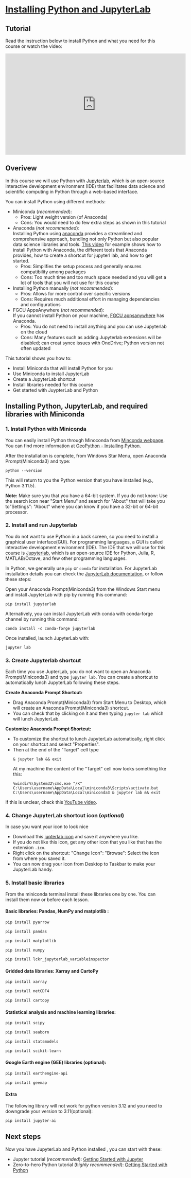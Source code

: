 # [Installing Python and JupyterLab](https://aselshall.github.io/eds/L/L1/installing_python)

## Tutorial
Read the instruction below to install Python and what you need for this course or watch the video:
<iframe width="560" height="315" src="https://www.youtube.com/embed/lD11l2vViqo?si=e8k0GBbT61-niNfD" title="YouTube video player" frameborder="0" allow="accelerometer; autoplay; clipboard-write; encrypted-media; gyroscope; picture-in-picture; web-share" referrerpolicy="strict-origin-when-cross-origin" allowfullscreen></iframe>

## Overivew 
In this course we will use Python with [Jupyterlab](https://jupyter.org/), which is an open-source interactive development environment (IDE) that facilitates data science and scientific computing in Python through a web-based interface.  

You can install Python using different methods:
- Miniconda (*recommended*):  
   - Pros: Light weight version (of Anaconda)
   - Cons: You would need to do few extra steps as shown in this tutorial
- Anaconda (*not recommended*):  
Installing Python using [anaconda](https://docs.anaconda.com/free/anaconda/install/index.html) provides a streamlined and comprehensive approach, bundling not only Python but also popular data science libraries and tools. [This video](https://youtu.be/ozTSqhU9Hek?si=cGzNRATmPOPsoLCg) for example shows how to install Python with Anaconda, the different tools that Anaconda provides, how to create a shortcut for jupyterl lab, and how to get started.
   - Pros: Simplifies the setup process and generally ensures compatibility among packages
   - Cons: Too much time and too much space needed and you will get a lot of tools that you will not use for this course
- Installing Python manually (*not recommended*):
   - Pros: Allows for more control over specific versions
   - Cons: Requires much additional effort in managing dependencies and configurations
- FGCU AppsAnywhere (*not recommended*):  
If you cannot install Python on your machine, [FGCU appsanywhere](https://www.fgcu.edu/its/appsanywhere/) has Anaconda.
     - Pros: You do not need to install anything and you can use Jupyterlab on the cloud
     - Cons: Many features such as adding Jupyterlab extensions will be disabled; can creat synce issues with OneDrive; Python version not often updated 

This tutorial shows you how to: 
- Install Miniconda that will install Python for you
- Use Miniconda to install JupyterLab
- Create a JupyterLab shortcut
- Install libraries needed for this course
- Get started with JuypterLab and Python

## Installing Python, JupyterLab, and required libraries with Miniconda

### 1. Install Python with Miniconda

You can easily install Python through Minoconda from [Minconda webpage](https://docs.conda.io/projects/miniconda/en/latest/miniconda-install.html). You can find more information at [GeoPython - Installing Python](https://geo-Python-site.readthedocs.io/en/latest/course-info/installing-miniconda.html). 

After the installation is complete, from Windows Star Menu, open Anaconda Prompt(Miniconda3) and type:
```code
python --version
```
This will return to you the Python version that you have installed (e.g., Python 3.11.5). 

**Note:** Make sure you that you have a 64-bit system. If you do not know: Use the search icon near "Start Menu" and search for "About" that will take you to"Settings": "About" where you can know if you have a 32-bit or 64-bit processor. 

### 2. Install and run Jupyterlab 
You do not want to use Python in a back screen, so you need to install a graphical user interface(GUI). For programming languages, a GUI is called interactive development environment (IDE). The IDE that we will use for this course is [Jupyterlab](https://jupyter.org/), which is an open-source IDE for Python, Julia, R, MATLAB/Octave, and few other programming languages. 
  
In Python, we generally use `pip` or `conda` for installation. For JupyterLab installation details you can check the [JupyterLab documentation](https://jupyter.org/install), or follow these steps:

Open your Anaconda Prompt(Miniconda3) from the Windows Start menu and install JupyterLab with pip by running this command:
```code
pip install jupyterlab
```
Alternatively, you can install JupyterLab with conda with conda-forge channel by running this command:
```code
conda install -c conda-forge jupyterlab
```

Once installed, launch JupyterLab with:
```code
jupyter lab
```

### 3. Create Jupyterlab shortcut
Each time you use JupterLab, you do not want to open an Anaconda Prompt(Miniconda3) and type `jupyter lab`. You can create a shortcut to automatically lunch JupyterLab following these steps.

**Create Anaconda Prompt Shortcut:** 
   - Drag Anaconda Prompt(Miniconda3) from Start Menu to Desktop, which will create an Anaconda Prompt(Miniconda3) shortcut.
   - You can check that by clicking on it and then typing `jupyter lab` which will lunch JupyterLab.

**Customize Anaconda Prompt Shortcut:** 
   - To customize the shortcut to lunch JupyterLab automatically, right click on your shortcut and select "Properties".
   - Then at the end of the "Target" cell type
      ```code
      & jupyter lab && exit
      ```
      At my machine the content of the "Target" cell now looks something like this:
      ```
      %windir%\System32\cmd.exe "/K" C:\Users\username\AppData\Local\miniconda3\Scripts\activate.bat C:\Users\username\AppData\Local\miniconda3 & jupyter lab && exit
      ```
If this is unclear, check this [YouTube video](https://youtu.be/ozTSqhU9Hek?si=PXY_gllGM52twLji&t=730). 
  
### 4. Change JupyterLab shortcut icon (*optional*)
In case you want your icon to look nice
- Download this [jupterlab icon](https://github.com/aselshall/git-tutorial-/blob/master/JupyterLab-icon.ico) and save it anywhere you like.
- If you do not like this icon, get any other icon that you like that has the extension `.ico`.
- Right click on the shortcut: "Change Icon": "Browse": Select the icon from where you saved it.
- You can now drag your icon from Desktop to Taskbar to make your JupyterLab handy.

### 5. Install basic libraries
From the miniconda terminal install these libraries one by one. You can install them now or before each lesson.   
    
#### Basic libraries: Pandas, NumPy and matplotlib :
```python
pip install pyarrow
```
```python
pip install pandas
```
```python
pip install matplotlib
```
```python
pip install numpy
```
```python
pip install lckr_jupyterlab_variableinspector
```
#### Gridded data libraries: Xarray and CartoPy   
```python
pip install xarray
```
```python
pip install netCDF4
```
```python
pip install cartopy
```
#### Statistical analysis and machine learning libraries:
```python
pip install scipy
```
```python
pip install seaborn
```
```python
pip install statsmodels
```
```python
pip install scikit-learn
```
#### Google Earth engine (GEE) libraries (optional):
```python
pip install earthengine-api
```
```python
pip install geemap
```
#### Extra 
The following library will not work for python version 3.12 and you need to downgrade your version to 3.11(optional):
```python
pip install jupyter-ai
```

## Next steps
Now you have JupyterLab and Python installed , you can start with these: 
- Jupyter tutorial (*recommended*): [Getting Started with Jupyter](https://foundations.projectpythia.org/foundations/getting-started-jupyter.html) 
- Zero-to-hero Python tutorial (*highly recommended*): [Getting Started with Python](https://foundations.projectpythia.org/foundations/getting-started-python.html)
